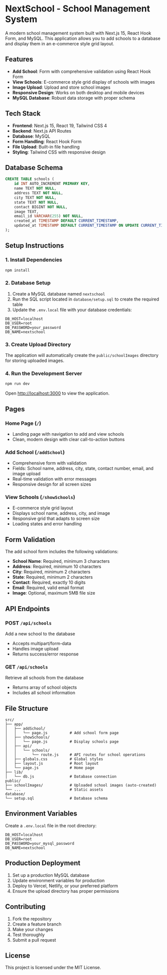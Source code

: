# NextSchool - School Management System

A modern school management system built with Next.js 15, React Hook Form, and MySQL. This application allows you to add schools to a database and display them in an e-commerce style grid layout.

## Features

- **Add School**: Form with comprehensive validation using React Hook Form
- **View Schools**: E-commerce style grid display of schools with images
- **Image Upload**: Upload and store school images
- **Responsive Design**: Works on both desktop and mobile devices
- **MySQL Database**: Robust data storage with proper schema

## Tech Stack

- **Frontend**: Next.js 15, React 19, Tailwind CSS 4
- **Backend**: Next.js API Routes
- **Database**: MySQL
- **Form Handling**: React Hook Form
- **File Upload**: Built-in file handling
- **Styling**: Tailwind CSS with responsive design

## Database Schema

```sql
CREATE TABLE schools (
    id INT AUTO_INCREMENT PRIMARY KEY,
    name TEXT NOT NULL,
    address TEXT NOT NULL,
    city TEXT NOT NULL,
    state TEXT NOT NULL,
    contact BIGINT NOT NULL,
    image TEXT,
    email_id VARCHAR(255) NOT NULL,
    created_at TIMESTAMP DEFAULT CURRENT_TIMESTAMP,
    updated_at TIMESTAMP DEFAULT CURRENT_TIMESTAMP ON UPDATE CURRENT_TIMESTAMP
);
```

## Setup Instructions

### 1. Install Dependencies

```bash
npm install
```

### 2. Database Setup

1. Create a MySQL database named `nextschool`
2. Run the SQL script located in `database/setup.sql` to create the required table
3. Update the `.env.local` file with your database credentials:

```env
DB_HOST=localhost
DB_USER=root
DB_PASSWORD=your_password
DB_NAME=nextschool
```

### 3. Create Upload Directory

The application will automatically create the `public/schoolImages` directory for storing uploaded images.

### 4. Run the Development Server

```bash
npm run dev
```

Open [http://localhost:3000](http://localhost:3000) to view the application.

## Pages

### Home Page (`/`)
- Landing page with navigation to add and view schools
- Clean, modern design with clear call-to-action buttons

### Add School (`/addSchool`)
- Comprehensive form with validation
- Fields: School name, address, city, state, contact number, email, and image upload
- Real-time validation with error messages
- Responsive design for all screen sizes

### View Schools (`/showSchools`)
- E-commerce style grid layout
- Displays school name, address, city, and image
- Responsive grid that adapts to screen size
- Loading states and error handling

## Form Validation

The add school form includes the following validations:

- **School Name**: Required, minimum 3 characters
- **Address**: Required, minimum 10 characters
- **City**: Required, minimum 2 characters
- **State**: Required, minimum 2 characters
- **Contact**: Required, exactly 10 digits
- **Email**: Required, valid email format
- **Image**: Optional, maximum 5MB file size

## API Endpoints

### POST `/api/schools`
Add a new school to the database
- Accepts multipart/form-data
- Handles image upload
- Returns success/error response

### GET `/api/schools`
Retrieve all schools from the database
- Returns array of school objects
- Includes all school information

## File Structure

```
src/
├── app/
│   ├── addSchool/
│   │   └── page.js          # Add school form page
│   ├── showSchools/
│   │   └── page.js          # Display schools page
│   ├── api/
│   │   └── schools/
│   │       └── route.js     # API routes for school operations
│   ├── globals.css          # Global styles
│   ├── layout.js            # Root layout
│   └── page.js              # Home page
├── lib/
│   └── db.js                # Database connection
public/
├── schoolImages/            # Uploaded school images (auto-created)
└── ...                      # Static assets
database/
└── setup.sql                # Database schema
```

## Environment Variables

Create a `.env.local` file in the root directory:

```env
DB_HOST=localhost
DB_USER=root
DB_PASSWORD=your_mysql_password
DB_NAME=nextschool
```

## Production Deployment

1. Set up a production MySQL database
2. Update environment variables for production
3. Deploy to Vercel, Netlify, or your preferred platform
4. Ensure the upload directory has proper permissions

## Contributing

1. Fork the repository
2. Create a feature branch
3. Make your changes
4. Test thoroughly
5. Submit a pull request

## License

This project is licensed under the MIT License.
